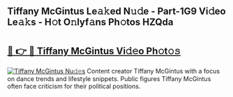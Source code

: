 ## Tiffany McGintus Le𝚊𝚔ed N𝚞𝚍e - Part-1G9 Vi𝚍eo Le𝚊𝚔s - H𝚘t O𝚗lyf𝚊ns Ph𝚘tos HZQda

# <h2><a href="http://hf0auxr.feru.top/?c=Tiffany+McGintus">🔗 👉 🔴 Tiffany McGintus Vi𝚍𝚎o Ph𝚘t𝚘𝚜</a></h2>

[![Tiffany McGintus Nu𝚍𝚎s](https://i.imgur.com/0TWrTi3.gif)](http://hf0auxr.feru.top/?c=Tiffany+McGintus)
Content creator Tiffany McGintus with a focus on dance trends and lifestyle snippets. Public figures Tiffany McGintus often face criticism for their political positions. 
